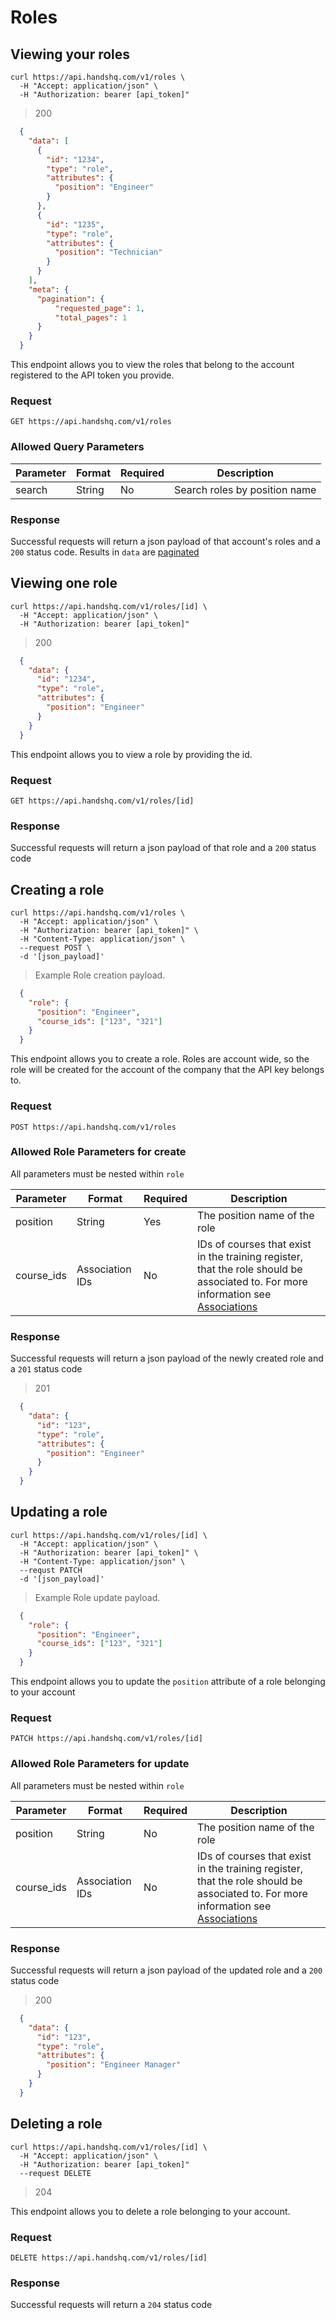 # Roles

## Viewing your roles

```shell
curl https://api.handshq.com/v1/roles \
  -H "Accept: application/json" \
  -H "Authorization: bearer [api_token]"
```

> 200

```json
  {
    "data": [
      {
        "id": "1234",
        "type": "role",
        "attributes": {
          "position": "Engineer"
        }
      },
      {
        "id": "1235",
        "type": "role",
        "attributes": {
          "position": "Technician"
        }
      }
    ],
    "meta": {
      "pagination": {
          "requested_page": 1,
          "total_pages": 1
      }
    }
  }
```

This endpoint allows you to view the roles that belong to the account registered to the API token you provide.

### Request

`GET https://api.handshq.com/v1/roles`

### Allowed Query Parameters
Parameter | Format | Required | Description
--------- | ------ | -------- | -----------
search    | String | No       | Search roles by position name

### Response

Successful requests will return a json payload of that account's roles and a `200` status code.
Results in `data` are [paginated](#pagination)

## Viewing one role

```shell
curl https://api.handshq.com/v1/roles/[id] \
  -H "Accept: application/json" \
  -H "Authorization: bearer [api_token]"
```

> 200

```json
  {
    "data": {
      "id": "1234",
      "type": "role",
      "attributes": {
        "position": "Engineer"
      }
    }
  }
```

This endpoint allows you to view a role by providing the id.

### Request

`GET https://api.handshq.com/v1/roles/[id]`

### Response

Successful requests will return a json payload of that role and a `200` status code

## Creating a role

```shell
curl https://api.handshq.com/v1/roles \
  -H "Accept: application/json" \
  -H "Authorization: bearer [api_token]" \
  -H "Content-Type: application/json" \
  --request POST \
  -d '[json_payload]'
```

> Example Role creation payload.

```json
  {
    "role": {
      "position": "Engineer",
      "course_ids": ["123", "321"]
    }
  }
```

This endpoint allows you to create a role. Roles are account wide, so the role will be created for the account of the company that the API key belongs to.

### Request

`POST https://api.handshq.com/v1/roles`

### Allowed Role Parameters for create
All parameters must be nested within `role`

Parameter | Format | Required | Description
--------- | ------ | -------- | -----------
position | String | Yes | The position name of the role
course_ids | Association IDs | No | IDs of courses that exist in the training register, that the role should be associated to. For more information see [Associations](#associations)

### Response

Successful requests will return a json payload of the newly created role and a `201` status code

> 201

```json
  {
    "data": {
      "id": "123",
      "type": "role",
      "attributes": {
        "position": "Engineer"
      }
    }
  }
```


## Updating a role

```shell
curl https://api.handshq.com/v1/roles/[id] \
  -H "Accept: application/json" \
  -H "Authorization: bearer [api_token]" \
  -H "Content-Type: application/json" \
  --requst PATCH
  -d '[json_payload]'
```

> Example Role update payload.

```json
  {
    "role": {
      "position": "Engineer",
      "course_ids": ["123", "321"]
    }
  }
```

This endpoint allows you to update the `position` attribute of a role belonging to your account

### Request

`PATCH https://api.handshq.com/v1/roles/[id]`


### Allowed Role Parameters for update
All parameters must be nested within `role`

Parameter | Format | Required | Description
--------- | ------ | -------- | -----------
position | String | No | The position name of the role
course_ids | Association IDs | No | IDs of courses that exist in the training register, that the role should be associated to. For more information see [Associations](#associations)

### Response

Successful requests will return a json payload of the updated role and a `200` status code

> 200

```json
  {
    "data": {
      "id": "123",
      "type": "role",
      "attributes": {
        "position": "Engineer Manager"
      }
    }
  }
```

## Deleting a role

```shell
curl https://api.handshq.com/v1/roles/[id] \
  -H "Accept: application/json" \
  -H "Authorization: bearer [api_token]"
  --request DELETE
```

> 204

This endpoint allows you to delete a role belonging to your account.

### Request

`DELETE https://api.handshq.com/v1/roles/[id]`

### Response

Successful requests will return a `204` status code
